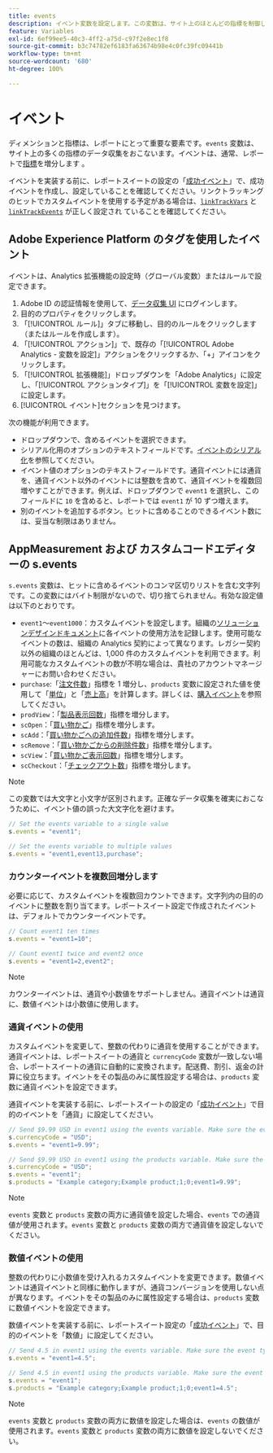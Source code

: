 ```yaml
---
title: events
description: イベント変数を設定します。この変数は、サイト上のほとんどの指標を制御します。
feature: Variables
exl-id: 6ef99ee5-40c3-4ff2-a75d-c97f2e8ec1f8
source-git-commit: b3c74782ef6183fa63674b98e4c0fc39fc09441b
workflow-type: tm+mt
source-wordcount: '680'
ht-degree: 100%

---
```


# イベント

ディメンションと指標は、レポートにとって重要な要素です。`events` 変数は、サイト上の多くの指標のデータ収集をおこないます。イベントは、通常、レポートで[指標](/help/components/metrics/overview.md)を増分します 。

イベントを実装する前に、レポートスイートの設定の「[成功イベント](/help/admin/admin/c-success-events/success-event.md)」で、成功イベントを作成し、設定していることを確認してください。リンクトラッキングのヒットでカスタムイベントを使用する予定がある場合は、[`linkTrackVars`](../../config-vars/linktrackvars.md) と [`linkTrackEvents`](../../config-vars/linktrackevents.md) が正しく設定され ていることを確認してください。

## Adobe Experience Platform のタグを使用したイベント

イベントは、Analytics 拡張機能の設定時（グローバル変数）またはルールで設定できます。

1. Adobe ID の認証情報を使用して、[データ収集 UI](https://experience.adobe.com/data-collection) にログインします。
2. 目的のプロパティをクリックします。
3. 「[!UICONTROL ルール]」タブに移動し、目的のルールをクリックします（またはルールを作成します）。
4. 「[!UICONTROL アクション]」で、既存の「[!UICONTROL Adobe Analytics - 変数を設定]」アクションをクリックするか、「+」アイコンをクリックします。
5. 「[!UICONTROL 拡張機能]」ドロップダウンを「Adobe Analytics」に設定し、「[!UICONTROL アクションタイプ]」を「[!UICONTROL 変数を設定]」に設定します。
6. [!UICONTROL イベント]セクションを見つけます。

次の機能が利用できます。

* ドロップダウンで、含めるイベントを選択できます。
* シリアル化用のオプションのテキストフィールドです。[イベントのシリアル化](event-serialization.md)を参照してください。
* イベント値のオプションのテキストフィールドです。通貨イベントには通貨を、通貨イベント以外のイベントには整数を含めて、通貨イベントを複数回増やすことができます。例えば、ドロップダウンで `event1` を選択し、このフィールドに `10` を含めると、レポートでは `event1` が 10 ずつ増えます。
* 別のイベントを追加するボタン。ヒットに含めることのできるイベント数には、妥当な制限はありません。

## AppMeasurement および カスタムコードエディターの s.events

`s.events` 変数は、ヒットに含めるイベントのコンマ区切りリストを含む文字列です。この変数にはバイト制限がないので、切り捨てられません。有効な設定値は以下のとおりです。

* `event1`～`event1000`：カスタムイベントを設定します。組織の[ソリューションデザインドキュメント](../../../prepare/solution-design.md)に各イベントの使用方法を記録します。使用可能なイベントの数は、組織の Analytics 契約によって異なります。レガシー契約以外の組織のほとんどは、1,000 件のカスタムイベントを利用できます。利用可能なカスタムイベントの数が不明な場合は、貴社のアカウントマネージャーにお問い合わせください。
* `purchase`:「[注文件数](/help/components/metrics/orders.md)」指標を 1 増分し、`products` 変数に設定された値を使用して「[単位](/help/components/metrics/units.md)」と「[売上高](/help/components/metrics/revenue.md)」を計算します。詳しくは、[購入イベント](event-purchase.md)を参照してください。
* `prodView`：「[製品表示回数](/help/components/metrics/product-views.md)」指標を増分します。
* `scOpen`：「[買い物かご](/help/components/metrics/carts.md)」指標を増分します。
* `scAdd`：「[買い物かごへの追加件数](/help/components/metrics/cart-additions.md)」指標を増分します。
* `scRemove`：「[買い物かごからの削除件数](/help/components/metrics/cart-removals.md)」指標を増分します。
* `scView`：「[買い物かご表示回数](/help/components/metrics/cart-views.md)」指標を増分します。
* `scCheckout`：「[チェックアウト数](/help/components/metrics/checkouts.md)」指標を増分します。

>[!NOTE]
>
> この変数では大文字と小文字が区別されます。正確なデータ収集を確実におこなうために、イベント値の誤った大文字化を避けます。

```js
// Set the events variable to a single value
s.events = "event1";

// Set the events variable to multiple values
s.events = "event1,event13,purchase";
```

### カウンターイベントを複数回増分します

必要に応じて、カスタムイベントを複数回カウントできます。文字列内の目的のイベントに整数を割り当てます。レポートスイート設定で作成されたイベントは、デフォルトでカウンターイベントです。

```js
// Count event1 ten times
s.events = "event1=10";

// Count event1 twice and event2 once
s.events = "event1=2,event2";
```

>[!NOTE]
>
> カウンターイベントは、通貨や小数値をサポートしません。通貨イベントは通貨に、数値イベントは小数値に使用します。

### 通貨イベントの使用

カスタムイベントを変更して、整数の代わりに通貨を使用することができます。通貨イベントは、レポートスイートの通貨と `currencyCode` 変数が一致しない場合、レポートスイートの通貨に自動的に変換されます。配送費、割引、返金の計算に役立ちます。イベントをその製品のみに属性設定する場合は、`products` 変数に通貨イベントを設定できます。

通貨イベントを実装する前に、レポートスイートの設定の「[成功イベント](/help/admin/admin/c-success-events/success-event.md)」で目的のイベントを「通貨」に設定してください。

```js
// Send $9.99 USD in event1 using the events variable. Make sure the event type for event1 is Currency in Report suite settings
s.currencyCode = "USD";
s.events = "event1=9.99";

// Send $9.99 USD in event1 using the products variable. Make sure the event type for event1 is Currency in Report suite settings
s.currencyCode = "USD";
s.events = "event1";
s.products = "Example category;Example product;1;0;event1=9.99";
```

>[!NOTE]
>
> `events` 変数と `products` 変数の両方に通貨値を設定した場合、`events` での通貨値が使用されます。`events` 変数と `products` 変数の両方で通貨値を設定しないでください。

### 数値イベントの使用

整数の代わりに小数値を受け入れるカスタムイベントを変更できます。数値イベントは通貨イベントと同様に動作しますが、通貨コンバージョンを使用しない点が異なります。イベントをその製品のみに属性設定する場合は、`products` 変数に数値イベントを設定できます。

数値イベントを実装する前に、レポートスイート設定の「[成功イベント](/help/admin/admin/c-success-events/success-event.md)」で、目的のイベントを「数値」に設定してください。

```js
// Send 4.5 in event1 using the events variable. Make sure the event type for event1 is Numeric in Report suite settings
s.events = "event1=4.5";

// Send 4.5 in event1 using the products variable. Make sure the event type for event1 is Numeric in Report suite settings
s.events = "event1";
s.products = "Example category;Example product;1;0;event1=4.5";
```

>[!NOTE]
>
> `events` 変数と `products` 変数の両方に数値を設定した場合は、`events` の数値が使用されます。`events` 変数と `products` 変数の両方に数値を設定しないでください。
